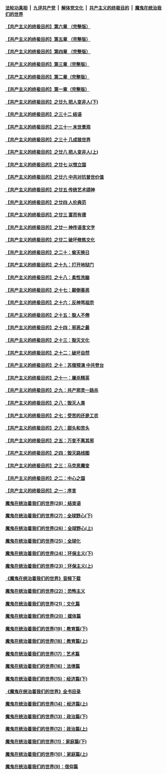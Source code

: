 ####  [法轮功真相](../../../../basic/blob/master/README.md?t=03040114) &nbsp;|&nbsp; [九评共产党](../../../../9ping.md/blob/master/README.md?t=03040114) &nbsp;|&nbsp; [解体党文化](../../../../jtdwh.md/blob/master/README.md?t=03040114)  &nbsp;|&nbsp; [共产主义的终极目的](../../../../gczydzjmd.md/blob/master/README.md?t=03040114) &nbsp;|&nbsp; [魔鬼在统治我们的世界](../../../../mgztzwmdsj.md/blob/master/README.md?t=03040114) 

#### [【共产主义的终极目的】第六章 （完整版）](../pages/nsc422/n11428913.md?t=03040114) 

#### [【共产主义的终极目的】第五章 （完整版）](../pages/nsc422/n11428912.md?t=03040114) 

#### [【共产主义的终极目的】第四章 （完整版）](../pages/nsc422/n11428907.md?t=03040114) 

#### [【共产主义的终极目的】第三章（完整版）](../pages/nsc422/n11428848.md?t=03040114) 

#### [【共产主义的终极目的】第二章（完整版）](../pages/nsc422/n11428831.md?t=03040114) 

#### [【共产主义的终极目的】第一章（完整版）](../pages/nsc422/n11417651.md?t=03040114) 

#### [【共产主义的终极目的】之廿九 把人变非人(下)](../pages/nsc422/n11344140.md?t=03040114) 

#### [【共产主义的终极目的】之三十二 结语](../pages/nsc422/n11360535.md?t=03040114) 

#### [【共产主义的终极目的】之三十一 末世景观](../pages/nsc422/n11351129.md?t=03040114) 

#### [【共产主义的终极目的】之三十 几成狼世界](../pages/nsc422/n11348280.md?t=03040114) 

#### [【共产主义的终极目的】之廿八 把人变非人(上)](../pages/nsc422/n11340492.md?t=03040114) 

#### [【共产主义的终极目的】之廿七 以恨立国](../pages/nsc422/n11336944.md?t=03040114) 

#### [【共产主义的终极目的】之廿六 中共对抗普世价值](../pages/nsc422/n11324785.md?t=03040114) 

#### [【共产主义的终极目的】之廿五 传统艺术颂神](../pages/nsc422/n11296396.md?t=03040114) 

#### [【共产主义的终极目的】之廿四 人伦典范](../pages/nsc422/n11296397.md?t=03040114) 

#### [【共产主义的终极目的】之廿三 富而有德](../pages/nsc422/n11283598.md?t=03040114) 

#### [【共产主义的终极目的】之廿一 神传语言文字](../pages/nsc422/n11263265.md?t=03040114) 

#### [【共产主义的终极目的】之廿二 破坏修炼文化](../pages/nsc422/n11245728.md?t=03040114) 

#### [【共产主义的终极目的】之二十：偷天换日](../pages/nsc422/n11238846.md?t=03040114) 

#### [【共产主义的终极目的】之十九：打开地狱门](../pages/nsc422/n11206376.md?t=03040114) 

#### [【共产主义的终极目的】之十八：柔性洗脑](../pages/nsc422/n11199994.md?t=03040114) 

#### [【共产主义的终极目的】之十七：颠倒善恶](../pages/nsc422/n11179782.md?t=03040114) 

#### [【共产主义的终极目的】之十六：反神骂祖宗](../pages/nsc422/n11166798.md?t=03040114) 

#### [【共产主义的终极目的】之十五：毁人不倦](../pages/nsc422/n11166792.md?t=03040114) 

#### [【共产主义的终极目的】之十四：邪恶之最](../pages/nsc422/n11150249.md?t=03040114) 

#### [【共产主义的终极目的】之十三：毁灭文化](../pages/nsc422/n11135227.md?t=03040114) 

#### [【共产主义的终极目的】之十二：破坏自然](../pages/nsc422/n11135214.md?t=03040114) 

#### [【共产主义的终极目的】之十：苏俄预演 中共登台](../pages/nsc422/n11118424.md?t=03040114) 

#### [【共产主义的终极目的】之十一：屠杀精英](../pages/nsc422/n11118442.md?t=03040114) 

#### [【共产主义的终极目的】之九：共产邪灵一路杀](../pages/nsc422/n11114139.md?t=03040114) 

#### [【共产主义的终极目的】之八：毁灭人类](../pages/nsc422/n11108503.md?t=03040114) 

#### [【共产主义的终极目的】之七：受苦的还是工农](../pages/nsc422/n11101809.md?t=03040114) 

#### [【共产主义的终极目的】之六：甜头和苦头](../pages/nsc422/n11096971.md?t=03040114) 

#### [【共产主义的终极目的】之五：万变不离其邪](../pages/nsc422/n11091285.md?t=03040114) 

#### [【共产主义的终极目的】之四：毁灭路线图](../pages/nsc422/n11086284.md?t=03040114) 

#### [【共产主义的终极目的】之三：马克思魔变](../pages/nsc422/n11061941.md?t=03040114) 

#### [【共产主义的终极目的】之二：中心之国](../pages/nsc422/n11047728.md?t=03040114) 

#### [【共产主义的终极目的】之一：序言](../pages/nsc422/n11086077.md?t=03040114) 

#### [魔鬼在统治着我们的世界(28)：结束语](../pages/nsc422/n10936246.md?t=03040114) 

#### [魔鬼在统治着我们的世界(27)：全球野心(下)](../pages/nsc422/n10928319.md?t=03040114) 

#### [魔鬼在统治着我们的世界(26)：全球野心(上)](../pages/nsc422/n10900318.md?t=03040114) 

#### [魔鬼在统治着我们的世界(25)：全球化](../pages/nsc422/n10788205.md?t=03040114) 

#### [魔鬼在统治着我们的世界(24)：环保主义(下)](../pages/nsc422/n10695307.md?t=03040114) 

#### [魔鬼在统治着我们的世界(23)：环保主义(上)](../pages/nsc422/n10688613.md?t=03040114) 

#### [《魔鬼在统治着我们的世界》音频下载](../pages/nsc422/n10635553.md?t=03040114) 

#### [魔鬼在统治着我们的世界(22)：恐怖主义](../pages/nsc422/n10614727.md?t=03040114) 

#### [魔鬼在统治着我们的世界(21)：文化篇](../pages/nsc422/n10597706.md?t=03040114) 

#### [魔鬼在统治着我们的世界(20)：媒体篇](../pages/nsc422/n10586579.md?t=03040114) 

#### [魔鬼在统治着我们的世界(19)：教育篇(下)](../pages/nsc422/n10564808.md?t=03040114) 

#### [魔鬼在统治着我们的世界(18)：教育篇(上)](../pages/nsc422/n10526970.md?t=03040114) 

#### [魔鬼在统治着我们的世界(17)：艺术篇](../pages/nsc422/n10499093.md?t=03040114) 

#### [魔鬼在统治着我们的世界(16)：法律篇](../pages/nsc422/n10485969.md?t=03040114) 

#### [魔鬼在统治着我们的世界(15)：经济篇(下)](../pages/nsc422/n10469975.md?t=03040114) 

#### [《魔鬼在统治着我们的世界》全书目录](../pages/nsc422/n10464261.md?t=03040114) 

#### [魔鬼在统治着我们的世界(14)：经济篇(上)](../pages/nsc422/n10457370.md?t=03040114) 

#### [魔鬼在统治着我们的世界(13)：政治篇(下)](../pages/nsc422/n10448270.md?t=03040114) 

#### [魔鬼在统治着我们的世界(12)：政治篇(上)](../pages/nsc422/n10444576.md?t=03040114) 

#### [魔鬼在统治着我们的世界(11)：家庭篇(下)](../pages/nsc422/n10440961.md?t=03040114) 

#### [魔鬼在统治着我们的世界(10)：家庭篇(上)](../pages/nsc422/n10435448.md?t=03040114) 

#### [魔鬼在统治着我们的世界(9)：信仰篇](../pages/nsc422/n10432159.md?t=03040114) 

